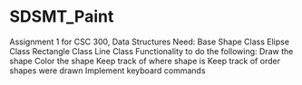 # SDSMT_Paint
Assignment 1 for CSC 300, Data Structures
Need:
  Base Shape Class
    Elipse Class
    Rectangle Class
    Line Class
  Functionality to do the following:
    Draw the shape
    Color the shape
    Keep track of where shape is
    Keep track of order shapes were drawn
    Implement keyboard commands
    

    
